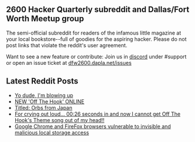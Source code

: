 ## 2600 Hacker Quarterly subreddit and Dallas/Fort Worth Meetup group
The semi-official subreddit for readers of the infamous little magazine at your local bookstore--full of goodies for the aspiring hacker. Please do not post links that violate the reddit's user agreement.

Want to see a new feature or contribute: 
Join us in [discord](https://dfw2600.dapla.net/chat) under #support or open an issue ticket at [dfw2600.dapla.net/issues](https://dfw2600.dapla.net/issues)

## Latest Reddit Posts
<!-- BLOG-POST-LIST:START -->
- [Yo dude, I'm blowing up](https://www.reddit.com/r/2600/comments/1esxap3/yo_dude_im_blowing_up/)
- [NEW 'Off The Hook' ONLINE](https://2600.com/hook/14-08-2024)
- [Titled: Orbs from Japan](https://www.reddit.com/r/2600/comments/1eq3qod/titled_orbs_from_japan/)
- [For crying out loud... 00:26 seconds in and now I cannot get Off The Hook's Theme song out of my head!!](https://www.reddit.com/r/2600/comments/1epwei9/for_crying_out_loud_0026_seconds_in_and_now_i/)
- [Google Chrome and FireFox browsers vulnerable to invisible and malicious local storage access](https://www.reddit.com/r/2600/comments/1epdz2h/google_chrome_and_firefox_browsers_vulnerable_to/)
<!-- BLOG-POST-LIST:END -->
